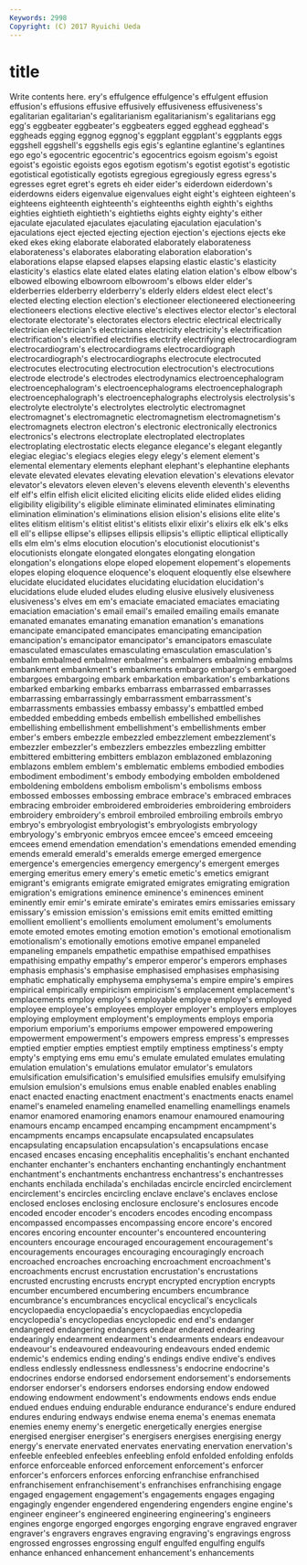 ```yaml
---
Keywords: 2998 
Copyright: (C) 2017 Ryuichi Ueda
---
```


# title

Write contents here.
ery's effulgence effulgence's effulgent effusion effusion's effusions effusive
effusively effusiveness effusiveness's egalitarian egalitarian's egalitarianism egalitarianism's egalitarians egg egg's
eggbeater eggbeater's eggbeaters egged egghead egghead's eggheads egging eggnog eggnog's
eggplant eggplant's eggplants eggs eggshell eggshell's eggshells egis egis's eglantine
eglantine's eglantines ego ego's egocentric egocentric's egocentrics egoism egoism's egoist
egoist's egoistic egoists egos egotism egotism's egotist egotist's egotistic egotistical
egotistically egotists egregious egregiously egress egress's egresses egret egret's egrets
eh eider eider's eiderdown eiderdown's eiderdowns eiders eigenvalue eigenvalues eight
eight's eighteen eighteen's eighteens eighteenth eighteenth's eighteenths eighth eighth's eighths
eighties eightieth eightieth's eightieths eights eighty eighty's either ejaculate ejaculated
ejaculates ejaculating ejaculation ejaculation's ejaculations eject ejected ejecting ejection ejection's
ejections ejects eke eked ekes eking elaborate elaborated elaborately elaborateness
elaborateness's elaborates elaborating elaboration elaboration's elaborations elapse elapsed elapses elapsing
elastic elastic's elasticity elasticity's elastics elate elated elates elating elation
elation's elbow elbow's elbowed elbowing elbowroom elbowroom's elbows elder elder's
elderberries elderberry elderberry's elderly elders eldest elect elect's elected electing
election election's electioneer electioneered electioneering electioneers elections elective elective's electives
elector elector's electoral electorate electorate's electorates electors electric electrical electrically
electrician electrician's electricians electricity electricity's electrification electrification's electrified electrifies electrify
electrifying electrocardiogram electrocardiogram's electrocardiograms electrocardiograph electrocardiograph's electrocardiographs electrocute electrocuted electrocutes
electrocuting electrocution electrocution's electrocutions electrode electrode's electrodes electrodynamics electroencephalogram electroencephalogram's
electroencephalograms electroencephalograph electroencephalograph's electroencephalographs electrolysis electrolysis's electrolyte electrolyte's electrolytes electrolytic
electromagnet electromagnet's electromagnetic electromagnetism electromagnetism's electromagnets electron electron's electronic electronically
electronics electronics's electrons electroplate electroplated electroplates electroplating electrostatic elects elegance
elegance's elegant elegantly elegiac elegiac's elegiacs elegies elegy elegy's element
element's elemental elementary elements elephant elephant's elephantine elephants elevate elevated
elevates elevating elevation elevation's elevations elevator elevator's elevators eleven eleven's
elevens eleventh eleventh's elevenths elf elf's elfin elfish elicit elicited
eliciting elicits elide elided elides eliding eligibility eligibility's eligible eliminate
eliminated eliminates eliminating elimination elimination's eliminations elision elision's elisions elite
elite's elites elitism elitism's elitist elitist's elitists elixir elixir's elixirs
elk elk's elks ell ell's ellipse ellipse's ellipses ellipsis ellipsis's
elliptic elliptical elliptically ells elm elm's elms elocution elocution's elocutionist
elocutionist's elocutionists elongate elongated elongates elongating elongation elongation's elongations elope
eloped elopement elopement's elopements elopes eloping eloquence eloquence's eloquent eloquently
else elsewhere elucidate elucidated elucidates elucidating elucidation elucidation's elucidations elude
eluded eludes eluding elusive elusively elusiveness elusiveness's elves em em's
emaciate emaciated emaciates emaciating emaciation emaciation's email email's emailed emailing
emails emanate emanated emanates emanating emanation emanation's emanations emancipate emancipated
emancipates emancipating emancipation emancipation's emancipator emancipator's emancipators emasculate emasculated emasculates
emasculating emasculation emasculation's embalm embalmed embalmer embalmer's embalmers embalming embalms
embankment embankment's embankments embargo embargo's embargoed embargoes embargoing embark embarkation
embarkation's embarkations embarked embarking embarks embarrass embarrassed embarrasses embarrassing embarrassingly
embarrassment embarrassment's embarrassments embassies embassy embassy's embattled embed embedded embedding
embeds embellish embellished embellishes embellishing embellishment embellishment's embellishments ember ember's
embers embezzle embezzled embezzlement embezzlement's embezzler embezzler's embezzlers embezzles embezzling
embitter embittered embittering embitters emblazon emblazoned emblazoning emblazons emblem emblem's
emblematic emblems embodied embodies embodiment embodiment's embody embodying embolden emboldened
emboldening emboldens embolism embolism's embolisms emboss embossed embosses embossing embrace
embrace's embraced embraces embracing embroider embroidered embroideries embroidering embroiders embroidery
embroidery's embroil embroiled embroiling embroils embryo embryo's embryologist embryologist's embryologists
embryology embryology's embryonic embryos emcee emcee's emceed emceeing emcees emend
emendation emendation's emendations emended emending emends emerald emerald's emeralds emerge
emerged emergence emergence's emergencies emergency emergency's emergent emerges emerging emeritus
emery emery's emetic emetic's emetics emigrant emigrant's emigrants emigrate emigrated
emigrates emigrating emigration emigration's emigrations eminence eminence's eminences eminent eminently
emir emir's emirate emirate's emirates emirs emissaries emissary emissary's emission
emission's emissions emit emits emitted emitting emollient emollient's emollients emolument
emolument's emoluments emote emoted emotes emoting emotion emotion's emotional emotionalism
emotionalism's emotionally emotions emotive empanel empaneled empaneling empanels empathetic empathise
empathised empathises empathising empathy empathy's emperor emperor's emperors emphases emphasis
emphasis's emphasise emphasised emphasises emphasising emphatic emphatically emphysema emphysema's empire
empire's empires empirical empirically empiricism empiricism's emplacement emplacement's emplacements employ
employ's employable employe employe's employed employee employee's employees employer employer's
employers employes employing employment employment's employments employs emporia emporium emporium's
emporiums empower empowered empowering empowerment empowerment's empowers empress empress's empresses
emptied emptier empties emptiest emptily emptiness emptiness's empty empty's emptying
ems emu emu's emulate emulated emulates emulating emulation emulation's emulations
emulator emulator's emulators emulsification emulsification's emulsified emulsifies emulsify emulsifying emulsion
emulsion's emulsions emus enable enabled enables enabling enact enacted enacting
enactment enactment's enactments enacts enamel enamel's enameled enameling enamelled enamelling
enamellings enamels enamor enamored enamoring enamors enamour enamoured enamouring enamours
encamp encamped encamping encampment encampment's encampments encamps encapsulate encapsulated encapsulates
encapsulating encapsulation encapsulation's encapsulations encase encased encases encasing encephalitis encephalitis's
enchant enchanted enchanter enchanter's enchanters enchanting enchantingly enchantment enchantment's enchantments
enchantress enchantress's enchantresses enchants enchilada enchilada's enchiladas encircle encircled encirclement
encirclement's encircles encircling enclave enclave's enclaves enclose enclosed encloses enclosing
enclosure enclosure's enclosures encode encoded encoder encoder's encoders encodes encoding
encompass encompassed encompasses encompassing encore encore's encored encores encoring encounter
encounter's encountered encountering encounters encourage encouraged encouragement encouragement's encouragements encourages
encouraging encouragingly encroach encroached encroaches encroaching encroachment encroachment's encroachments encrust
encrustation encrustation's encrustations encrusted encrusting encrusts encrypt encrypted encryption encrypts
encumber encumbered encumbering encumbers encumbrance encumbrance's encumbrances encyclical encyclical's encyclicals
encyclopaedia encyclopaedia's encyclopaedias encyclopedia encyclopedia's encyclopedias encyclopedic end end's endanger
endangered endangering endangers endear endeared endearing endearingly endearment endearment's endearments
endears endeavour endeavour's endeavoured endeavouring endeavours ended endemic endemic's endemics
ending ending's endings endive endive's endives endless endlessly endlessness endlessness's
endocrine endocrine's endocrines endorse endorsed endorsement endorsement's endorsements endorser endorser's
endorsers endorses endorsing endow endowed endowing endowment endowment's endowments endows
ends endue endued endues enduing endurable endurance endurance's endure endured
endures enduring endways endwise enema enema's enemas enemata enemies enemy
enemy's energetic energetically energies energise energised energiser energiser's energisers energises
energising energy energy's enervate enervated enervates enervating enervation enervation's enfeeble
enfeebled enfeebles enfeebling enfold enfolded enfolding enfolds enforce enforceable enforced
enforcement enforcement's enforcer enforcer's enforcers enforces enforcing enfranchise enfranchised enfranchisement
enfranchisement's enfranchises enfranchising engage engaged engagement engagement's engagements engages engaging
engagingly engender engendered engendering engenders engine engine's engineer engineer's engineered
engineering engineering's engineers engines engorge engorged engorges engorging engrave engraved
engraver engraver's engravers engraves engraving engraving's engravings engross engrossed engrosses
engrossing engulf engulfed engulfing engulfs enhance enhanced enhancement enhancement's enhancements
